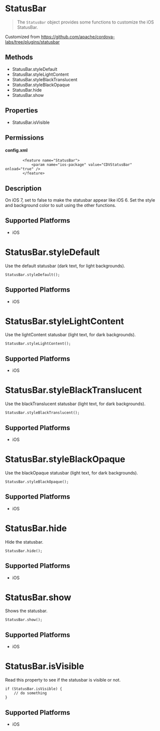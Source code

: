 StatusBar
======

> The `StatusBar` object provides some functions to customize the iOS StatusBar.

Customized from https://github.com/apache/cordova-labs/tree/plugins/statusbar

Methods
-------

- StatusBar.styleDefault
- StatusBar.styleLightContent
- StatusBar.styleBlackTranslucent
- StatusBar.styleBlackOpaque
- StatusBar.hide
- StatusBar.show

Properties
--------

- StatusBar.isVisible

Permissions
-----------

#### config.xml

            <feature name="StatusBar">
                <param name="ios-package" value="CDVStatusBar" onload="true" />
            </feature>

Description
-----------

On iOS 7, set to false to make the statusbar appear like iOS 6. Set the style and background color to suit using the other functions.


Supported Platforms
-------------------

- iOS

StatusBar.styleDefault
=================

Use the default statusbar (dark text, for light backgrounds).

    StatusBar.styleDefault();


Supported Platforms
-------------------

- iOS

StatusBar.styleLightContent
=================

Use the lightContent statusbar (light text, for dark backgrounds).

    StatusBar.styleLightContent();


Supported Platforms
-------------------

- iOS

StatusBar.styleBlackTranslucent
=================

Use the blackTranslucent statusbar (light text, for dark backgrounds).

    StatusBar.styleBlackTranslucent();


Supported Platforms
-------------------

- iOS

StatusBar.styleBlackOpaque
=================

Use the blackOpaque statusbar (light text, for dark backgrounds).

    StatusBar.styleBlackOpaque();


Supported Platforms
-------------------

- iOS


StatusBar.hide
=================

Hide the statusbar.

    StatusBar.hide();


Supported Platforms
-------------------

- iOS

StatusBar.show
=================

Shows the statusbar.

    StatusBar.show();


Supported Platforms
-------------------

- iOS


StatusBar.isVisible
=================

Read this property to see if the statusbar is visible or not.

    if (StatusBar.isVisible) {
    	// do something
    }


Supported Platforms
-------------------

- iOS



    
